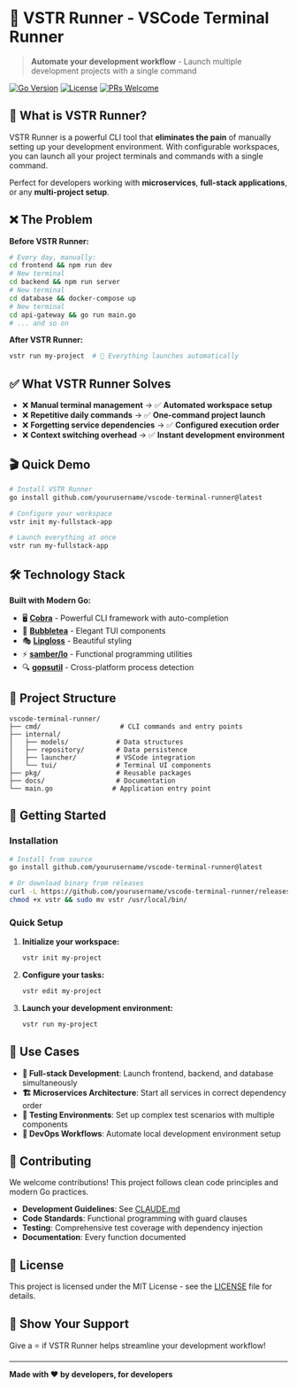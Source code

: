 # 🚀 VSTR Runner - VSCode Terminal Runner

> **Automate your development workflow** - Launch multiple development projects with a single command

[![Go Version](https://img.shields.io/badge/Go-1.24.5-00ADD8?style=flat-square&logo=go)](https://golang.org/)
[![License](https://img.shields.io/badge/license-MIT-blue.svg?style=flat-square)](LICENSE)
[![PRs Welcome](https://img.shields.io/badge/PRs-welcome-brightgreen.svg?style=flat-square)](CONTRIBUTING.md)

## 🎯 What is VSTR Runner?

VSTR Runner is a powerful CLI tool that **eliminates the pain** of manually setting up your development environment. With configurable workspaces, you can launch all your project terminals and commands with a single command.

Perfect for developers working with **microservices**, **full-stack applications**, or any **multi-project setup**.

## ❌ The Problem

**Before VSTR Runner:**
```bash
# Every day, manually:
cd frontend && npm run dev
# New terminal
cd backend && npm run server  
# New terminal
cd database && docker-compose up
# New terminal
cd api-gateway && go run main.go
# ... and so on
```

**After VSTR Runner:**
```bash
vstr run my-project  # 🎉 Everything launches automatically
```

## ✅ What VSTR Runner Solves

- ❌ **Manual terminal management** → ✅ **Automated workspace setup**
- ❌ **Repetitive daily commands** → ✅ **One-command project launch**
- ❌ **Forgetting service dependencies** → ✅ **Configured execution order**
- ❌ **Context switching overhead** → ✅ **Instant development environment**

## 🎬 Quick Demo

```bash
# Install VSTR Runner
go install github.com/yourusername/vscode-terminal-runner@latest

# Configure your workspace
vstr init my-fullstack-app

# Launch everything at once
vstr run my-fullstack-app
```

## 🛠️ Technology Stack

**Built with Modern Go:**
- 🖥️  **[Cobra](https://cobra.dev/)** - Powerful CLI framework with auto-completion
- 🎨  **[Bubbletea](https://github.com/charmbracelet/bubbletea)** - Elegant TUI components  
- 🎭  **[Lipgloss](https://github.com/charmbracelet/lipgloss)** - Beautiful styling
- ⚡  **[samber/lo](https://github.com/samber/lo)** - Functional programming utilities
- 🔍  **[gopsutil](https://github.com/shirou/gopsutil)** - Cross-platform process detection

## 📁 Project Structure

```
vscode-terminal-runner/
├── cmd/                    # CLI commands and entry points
├── internal/
│   ├── models/            # Data structures
│   ├── repository/        # Data persistence
│   ├── launcher/          # VSCode integration
│   └── tui/               # Terminal UI components
├── pkg/                   # Reusable packages
├── docs/                  # Documentation
└── main.go               # Application entry point
```

## 🚀 Getting Started

### Installation

```bash
# Install from source
go install github.com/yourusername/vscode-terminal-runner@latest

# Or download binary from releases
curl -L https://github.com/yourusername/vscode-terminal-runner/releases/latest/download/vstr-linux-amd64 -o vstr
chmod +x vstr && sudo mv vstr /usr/local/bin/
```

### Quick Setup

1. **Initialize your workspace:**
   ```bash
   vstr init my-project
   ```

2. **Configure your tasks:**
   ```bash
   vstr edit my-project
   ```

3. **Launch your development environment:**
   ```bash
   vstr run my-project
   ```

## 📖 Use Cases

- **🔧 Full-stack Development**: Launch frontend, backend, and database simultaneously
- **🏗️ Microservices Architecture**: Start all services in correct dependency order  
- **🧪 Testing Environments**: Set up complex test scenarios with multiple components
- **🚀 DevOps Workflows**: Automate local development environment setup

## 🤝 Contributing

We welcome contributions! This project follows clean code principles and modern Go practices.

- **Development Guidelines**: See [CLAUDE.md](CLAUDE.md)
- **Code Standards**: Functional programming with guard clauses
- **Testing**: Comprehensive test coverage with dependency injection
- **Documentation**: Every function documented

## 📄 License

This project is licensed under the MIT License - see the [LICENSE](LICENSE) file for details.

## 🌟 Show Your Support

Give a ⭐ if VSTR Runner helps streamline your development workflow!

---

**Made with ❤️ by developers, for developers**